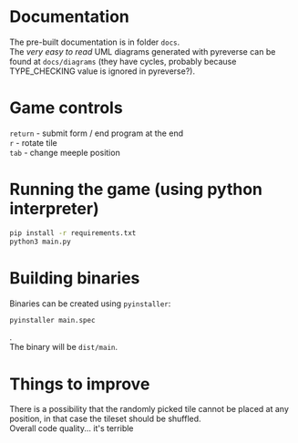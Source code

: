 # Documentation
The pre-built documentation is in folder `docs`.  
The *very easy to read* UML diagrams generated with pyreverse can be found at `docs/diagrams` (they have cycles, probably because TYPE_CHECKING value is ignored in pyreverse?).

# Game controls
`return` - submit form / end program at the end  
`r` - rotate tile  
`tab` - change meeple position

# Running the game (using python interpreter)
```bash
pip install -r requirements.txt
python3 main.py
```

# Building binaries
Binaries can be created using `pyinstaller`:  
```bash
pyinstaller main.spec
```
.  
The binary will be `dist/main`.

# Things to improve
There is a possibility that the randomly picked tile cannot be placed at any position, in that case the tileset should be shuffled.  
Overall code quality... it's terrible